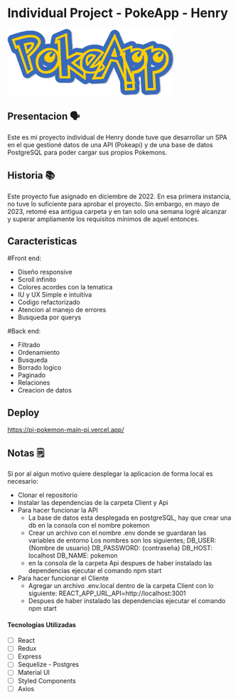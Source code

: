 # Individual Project - PokeApp - Henry

<img height="150" src="./pokemon.png" />

## Presentacion 🗣️

Este es mi proyecto individual de Henry donde tuve que desarrollar un SPA en el que gestioné datos de una API (Pokeapi) y de una base de datos PostgreSQL para poder cargar sus propios Pokemons.

## Historia 📚

Este proyecto fue asignado en diciembre de 2022. En esa primera instancia, no tuve lo suficiente para aprobar el proyecto. Sin embargo, en mayo de 2023, retomé esa antigua carpeta y en tan solo una semana logré alcanzar y superar ampliamente los requisitos mínimos de aquel entonces.

## Caracteristicas

#Front end:
- Diseño responsive
- Scroll infinito
- Colores acordes con la tematica
- IU y UX Simple e intuitiva
- Codigo refactorizado
- Atencion al manejo de errores
- Busqueda por querys

#Back end:
- Filtrado 
- Ordenamiento
- Busqueda 
- Borrado logico
- Paginado
- Relaciones
- Creacion de datos

## Deploy

https://pi-pokemon-main-pi.vercel.app/

## Notas 🗒️

Si por al algun motivo quiere desplegar la aplicacion de forma local es necesario:

- Clonar el repositorio
- Instalar las dependencias de la carpeta Client y Api 
- Para hacer funcionar la API
  - La base de datos esta desplegada en postgreSQL, hay que crear una db en la consola con el nombre pokemon
  - Crear un archivo con el nombre .env donde se guardaran las variables de entorno
    Los nombres son los siguientes;
    DB_USER: {Nombre de usuario}
    DB_PASSWORD: {contraseña}
    DB_HOST: localhost
    DB_NAME: pokemon
  - en la consola de la carpeta Api despues de haber instalado las dependencias ejecutar el comando npm start
- Para hacer funcionar el Cliente  
  - Agregar un archivo .env.local dentro de la carpeta Client con lo siguiente:
    REACT_APP_URL_API=http://localhost:3001
  - Despues de haber instalado las dependencias ejecutar el comando npm start  

#### Tecnologías Utilizadas

- [ ] React
- [ ] Redux
- [ ] Express
- [ ] Sequelize - Postgres
- [ ] Material UI
- [ ] Styled Components
- [ ] Axios
